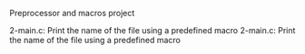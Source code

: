 Preprocessor and macros project

2-main.c: Print the name of the file using a predefined macro
2-main.c: Print the name of the file using a predefined macro

